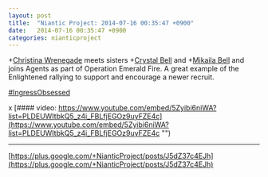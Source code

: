 ```yaml
---
layout: post
title:  "Niantic Project: 2014-07-16 00:35:47 +0900"
date:   2014-07-16 00:35:47 +0900
categories: nianticproject
---
```

+[Christina Wrenegade](https://plus.google.com/113251435356442523986 "") meets sisters +[Crystal Bell](https://plus.google.com/101432456299625311243 "") and +[Mikaila Bell](https://plus.google.com/103803851418507509462 "") and joins Agents as part of Operation Emerald Fire. A great example of the Enlightened rallying to support and encourage a newer recruit.

 [#IngressObsessed](https://plus.google.com/s/%23IngressObsessed "")  

x
[#### video: https://www.youtube.com/embed/5Zyibi6niWA?list=PLDEUWItbkQ5_z4i_FBLfjEGOz9uyFZE4c](https://www.youtube.com/embed/5Zyibi6niWA?list=PLDEUWItbkQ5_z4i_FBLfjEGOz9uyFZE4c "")
- - -
[https://plus.google.com/+NianticProject/posts/J5dZ37c4EJh](https://plus.google.com/+NianticProject/posts/J5dZ37c4EJh)
